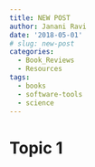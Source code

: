 ```yaml
---
title: NEW POST
author: Janani Ravi
date: '2018-05-01'
# slug: new-post
categories:
  - Book_Reviews
  - Resources
tags:
  - books
  - software-tools
  - science
---
```


# Topic 1